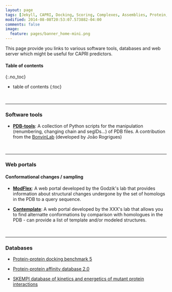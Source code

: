 ```yaml
---
layout: page 
tags: [Jekyll, CAPRI, Docking, Scoring, Complexes, Assemblies, Protein, Structure]
modified: 2014-08-08T20:53:07.573882-04:00
comments: false
image:
  feature: pages/banner_home-mini.png
---
```


This page provide you links to various software tools, databases and web server which might be useful for CAPRI predictors.

#### Table of contents
{:.no_toc}
* table of contents
{:toc}

<br>
<HR>

### Software tools

  * [**PDB-tools**](http://github.com/haddocking/pdb-tools):
  A collection of Python scripts for the manipulation (renumbering, changing chain and segIDs...) of PDB files. A contribution from the [BonvinLab](http://bonvinlab.org) (developed by João Rogrigues)

<br>
<HR>

### Web portals

#### Conformational changes / sampling

  * [**ModFlex**](http://modflex.org/):
  A web portal developed by the Godzik's lab that provides information about structural changes undergone by the set of homologs in the PDB to a query sequence.

  * [**Contemplate**](http://bental.tau.ac.il/contemplate/):
  A web portal developed by the XXX's lab that allows you to find alternatte conformations by comparison with homologues in the PDB - can provide a list of template and/or modeled structures.

<br>
<HR>

### Databases

  * [Protein-protein docking benchmark 5](https://zlab.umassmed.edu/benchmark/)

  * [Protein-protein affinity database 2.0](https://bmm.crick.ac.uk/~bmmadmin/Affinity/)

  * [SKEMPI database of kinetics and energetics of mutant protein interactions](https://life.bsc.es/pid/mutation_database/)
  

